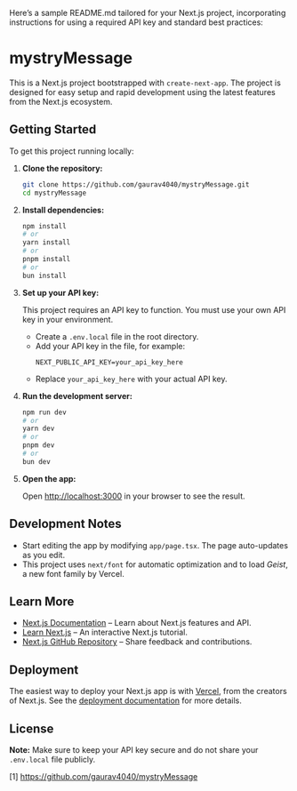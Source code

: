 Here’s a sample README.md tailored for your Next.js project, incorporating instructions for using a required API key and standard best practices:

# mystryMessage

This is a Next.js project bootstrapped with `create-next-app`. The project is designed for easy setup and rapid development using the latest features from the Next.js ecosystem.

## Getting Started

To get this project running locally:

1. **Clone the repository:**

   ```bash
   git clone https://github.com/gaurav4040/mystryMessage.git
   cd mystryMessage
   ```

2. **Install dependencies:**

   ```bash
   npm install
   # or
   yarn install
   # or
   pnpm install
   # or
   bun install
   ```

3. **Set up your API key:**

   This project requires an API key to function. You must use your own API key in your environment.

   - Create a `.env.local` file in the root directory.
   - Add your API key in the file, for example:
     ```
     NEXT_PUBLIC_API_KEY=your_api_key_here
     ```
   - Replace `your_api_key_here` with your actual API key.

4. **Run the development server:**

   ```bash
   npm run dev
   # or
   yarn dev
   # or
   pnpm dev
   # or
   bun dev
   ```

5. **Open the app:**

   Open [http://localhost:3000](http://localhost:3000) in your browser to see the result.

## Development Notes

- Start editing the app by modifying `app/page.tsx`. The page auto-updates as you edit.
- This project uses `next/font` for automatic optimization and to load _Geist_, a new font family by Vercel.

## Learn More

- [Next.js Documentation](https://nextjs.org/docs) – Learn about Next.js features and API.
- [Learn Next.js](https://nextjs.org/learn) – An interactive Next.js tutorial.
- [Next.js GitHub Repository](https://github.com/vercel/next.js/) – Share feedback and contributions.

## Deployment

The easiest way to deploy your Next.js app is with [Vercel](https://vercel.com/), from the creators of Next.js. See the [deployment documentation](https://nextjs.org/docs/deployment) for more details.

## License

**Note:** Make sure to keep your API key secure and do not share your `.env.local` file publicly.

[1] https://github.com/gaurav4040/mystryMessage
